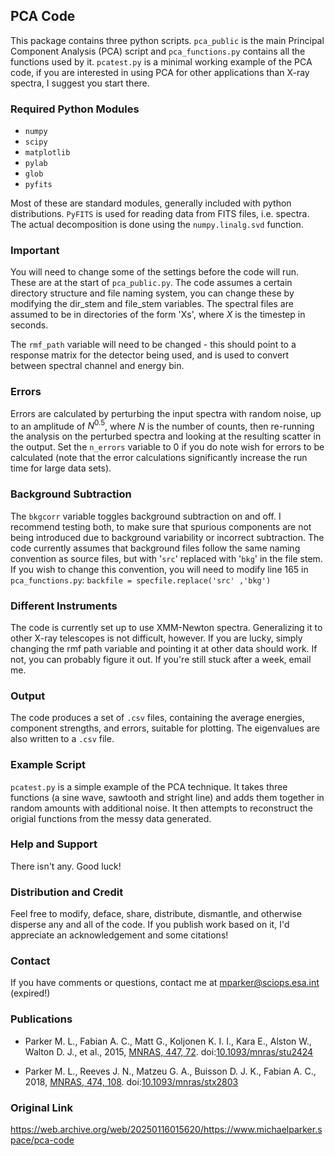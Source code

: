 ## PCA Code

This package contains three python scripts. `pca_public` is the main Principal Component Analysis (PCA) script and `pca_functions.py` contains all the functions used by it. `pcatest.py` is a minimal working example of the PCA code, if you are interested in using PCA for other applications than X-ray spectra, I suggest you start there.


### Required Python Modules
 - `numpy`
 - `scipy`
 - `matplotlib`
 - `pylab`
 - `glob`
 - `pyfits`

Most of these are standard modules, generally included with python distributions. `PyFITS` is used for reading data from FITS files, i.e. spectra. The actual decomposition is done using the `numpy.linalg.svd` function.


### Important

You will need to change some of the settings before the code will run. These are at the start of `pca_public.py`. The code assumes a certain directory structure and file naming system, you can change these by modifying the dir_stem and file_stem variables. The spectral files are assumed to be in directories of the form 'Xs', where $X$ is the timestep in seconds.

The `rmf_path` variable will need to be changed - this should point to a response matrix for the detector being used, and is used to convert between spectral channel and energy bin.


### Errors

Errors are calculated by perturbing the input spectra with random noise, up to an amplitude of $N^{0.5}$, where $N$ is the number of counts, then re-running the analysis on the perturbed spectra and looking at the resulting scatter in the output. Set the `n_errors` variable to 0 if you do note wish for errors to be calculated (note that the error calculations significantly increase the run time for large data sets).


### Background Subtraction

The `bkgcorr` variable toggles background subtraction on and off. I recommend testing both, to make sure that spurious components are not being introduced due to background variability or incorrect subtraction. The code currently assumes that background files follow the same naming convention as source files, but with '`src`' replaced with '`bkg`' in the file stem. If you wish to change this convention, you will need to modify line 165 in `pca_functions.py`:
`backfile = specfile.replace('src' ,'bkg')`


### Different Instruments

The code is currently set up to use XMM-Newton spectra. Generalizing it to other X-ray telescopes is not difficult, however. If you are lucky, simply changing the rmf path variable and pointing it at other data should work. If not, you can probably figure it out. If you're still stuck after a week, email me.


### Output

The code produces a set of `.csv` files, containing the average energies, component strengths, and errors, suitable for plotting. The eigenvalues are also written to a `.csv` file.


### Example Script

`pcatest.py` is a simple example of the PCA technique. It takes three functions (a sine wave, sawtooth and stright line) and adds them together in random amounts with additional noise. It then attempts to reconstruct the origial functions from the messy data generated.


### Help and Support

There isn't any. Good luck!


### Distribution and Credit

Feel free to modify, deface, share, distribute, dismantle, and otherwise disperse any and all of the code. If you publish work based on it, I'd appreciate an acknowledgement and some citations!


### Contact

If you have comments or questions, contact me at mparker@sciops.esa.int (expired!)


### Publications
	
* Parker M. L., Fabian A. C., Matt G., Koljonen K. I. I., Kara E., Alston W., Walton D. J., et al., 2015, [MNRAS, 447, 72](https://ui.adsabs.harvard.edu/abs/2015MNRAS.447...72P/abstract). doi:[10.1093/mnras/stu2424](https://doi.org/10.1093/mnras/stu2424)

* Parker M. L., Reeves J. N., Matzeu G. A., Buisson D. J. K., Fabian A. C., 2018, [MNRAS, 474, 108](https://ui.adsabs.harvard.edu/abs/2018MNRAS.474..108P/abstract). doi:[10.1093/mnras/stx2803](https://doi.org/10.1093/mnras/stx2803)

### Original Link

https://web.archive.org/web/20250116015620/https://www.michaelparker.space/pca-code
